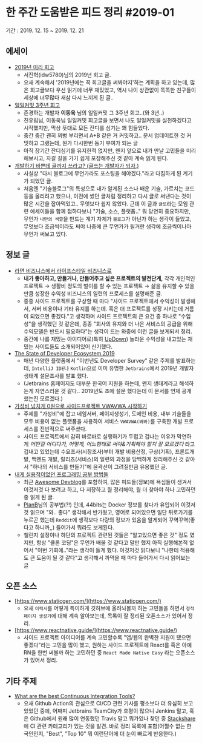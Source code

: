 # 한 주간 도움받은 피드 정리 #2019-01

기간 : 2019. 12. 15 ~ 2019. 12. 21

## 에세이

- [2019년 미리 회고](https://velog.io/@idw5780/codeitzzang)
    - 서진혁(idw5780)님의 2019년 회고 글.
    - 요새 계속해서 '2019년에는 꼭 회고글을 써봐야지'하는 계획을 하고 있는데, 많은 회고글보다 우선 읽기에 너무 재밌었고, 역시 나이 상관없이 똑똑한 친구들이 세상에 너무많다 새삼 다시 느끼게 된 글..
- [일일커밋 3주년 회고](https://jojoldu.tistory.com/464)
    - 존경하는 개발자 **이동욱** 님의 일일커밋 그 3주년 회고..(와 3년..)
    - 진유림님, 이동욱님 일일커밋 회고글을 보면서 나도 일일커밋을 실천하겠다고 시작했지만, 막상 뜻대로 모든 잔디를 심기는 꽤 힘들었다.
    - 중간 중간 괜히 꾀병 부리면서 A+B 같은 거 커밋하고.. 문서 업데이트한 것 커밋하고 그랬는데, 뭔가 다시한번 동기 부여가 되는 글
    - 아직 장기간 잔디심기를 유지한적 없지만, 왠지 앞으로 내가 만날 고민들을 미리 해보시고, 자갈 길을 가기 쉽게 포장해주신 것 같아 계속 읽게 된다.
- [개발하기 바쁜데 글까지 쓰라고? (글쓰는 개발자가 되자.)](https://taetaetae.github.io/2019/10/27/a-reason-for-writing/)
    - 사실상 "다시 블로그에 무언가라도 포스팅을 해야겠다."라고 다짐하게 된 계기가 되었던 글.
    - 처음엔 "기술블로그"의 특성으로 내가 알게된 소스나 배운 기술, 가르치는 코드 등을 올리려고 했으나, 이전에 썼던 글처럼 정리하고 다시 글로 써낸다는 것이 많은 시간을 잡아먹었고.. 무엇보다 쉽지 않았다. 근데 이 글과 `글또`라는 모임 관련 에세이들을 함께 접하다보니 "기술, 소스, 플랫폼.." 뭐 당연히 중요하지만, 무언가 `나만의 색깔`을 만드는 계기 자체가 `블로그`가 아닌가 하는 생각이 들었고, 무엇보다 조금씩이라도 써야 나중에 큰 무언가가 될거란 생각에 조금씩이나마 무언가 써보고 있다.

## 정보 글

- [라면 비즈니스에서 라이프스타일 비즈니스로](https://xguru.net/2186)
    - **내가 좋아하고, 만들거나, 만들어주고 싶은 프로젝트의 발전단계,** 각각 개인적인 프로젝트 → 생활비 정도의 벌이를 할 수 있는 프로젝트 → 삶을 유지할 수 있을 만큼 성장한 수익성 비즈니스의 일련의 프로세스를 설명해준 글.
    - 종종 사이드 프로젝트를 구상할 때 마다 "사이드 프로젝트에서 수익성이 발생해서, 서버 비용이나 기타 유지를 하는데. 혹은 더 프로젝트를 성장 시키는데 거름이 되었으면 좋겠다."고 생각하며 사이드 프로젝트의 큰 요건 중 하나로 "수입성"을 생각했던 것 같은데, 종종 "회사의 유지와 더 나은 서비스의 공급을 위해 수익모델은 반드시 필요하다"는 생각이 드는 와중에 이런 글을 보게되서 정리.
    - 중간에 나름 재밌는 아이디어로(특히 [UpDown](https://updown.io/)) 놀라운 수익성을 내고있는 재밌는 사이트들도 소개되어있어 신기했다.
- [The State of Developer Ecosystem 2019](https://www.jetbrains.com/ko-kr/lp/devecosystem-2019/)
    - 매년 다양한 플랫폼에서 "이번년도 Developer Survey" 같은 주제를 발표하는데, `IntelliJ IDE`나 `Kotlin`으로 이미 유명한 `Jetbrains`에서 2019년 개발자 생태계 설문조사를 발표 했다.
    - (Jetbrains 홈페이지도 대부분 한국어 지원을 하는데, 왠지 생태계라고 해석하는게 자연스러운 것 같다.. 2019년도 초에 설문 했다는데 이 문서를 언제 공개했는진 모르겠다.)
- [가성비 넘치게 0원으로 사이드프로젝트 VWAVWA 시작하기](https://miryang.dev/2019/12/17/start-sideproject-vwavwa/)
    - 주제를 "가성비"에 잡고 네임서버, 페이지생성기, 도메인 비용, 내부 기술들을 모두 비용이 없는 플랫폼을 사용하여 서비스 `VWAVWA(봐봐)`를 구축한 개발 프로세스를 전반적으로 써주셨다.
    - 사이드 프로젝트에서 감히 바로바로 실행하기가 두렵고 겁나는 이유가 막연하게 *어떤걸 어디다가, 어떻게, 어느형태로 써야&기획해야 할지 잘 모르겠다* 라고 겁내고 있었는데 수요조사(시장조사)부터 개발 비용산정, 구상(기획), 프론트개발, 백엔드 개발, 릴리즈(서비스)의 일련의 과정을 담백하게 정리해주신 것 같아서 "하나의 서비스를 만들기"에 윤곽선이 그려질만큼 유용했던 글.
- [내게 실용적이었던 프로그래밍 공부 방법들](https://velog.io/@city7310/%EB%82%B4%EA%B0%80-%EA%B3%B5%EB%B6%80%ED%95%98%EB%8A%94-%EB%B0%A9%EC%8B%9D)
    - 최근 [Awesome Devblog](https://awesome-devblog.now.sh/)를 포함하여, 많은 피드들(정보)에 욕심들이 생겨서 이것저것 다 보려고 하고, 다 저장하고 뭘 정리해야, 뭘 더 찾아야 하나 고민하던 중 읽게 된 글.
    - [PlanB](https://github.com/JoMingyu)님의 공부법(?!) 인데, 44bits는 Docker 정보를 찾다가 유입되어 이것저것 읽으며 "와.. 좋다" 생각해서 반가웠고, 영어로 되어있으면 일단 뒤로가기를 누르곤 했는데 `Reddit`에 생각보다 다량의 정보가 있음을 알게되어 꾸역꾸역(좋다고 하니까,,) 들어가서 뭐라도 보게된다.
    - 챌린지 설정이나 하단의 프로젝트 관련된 것들은 "알고있으면 좋은 것" 정도 였지만, 항상 "클론 코딩"은 무언가 배울 것 같다고 말만 했지 아직 실행해본적 없어서 "이번 기회에.."라는 생각이 들게 했다. 이것저것 읽다보니 "나한테 적용해도 큰 도움이 될 것 같다"고 생각해서 까먹을 때 마다 들어가서 다시 읽어보는 글

## 오픈 소스

- [https://www.staticgen.com/](https://www.staticgen.com/)
    - 요새 `이력서`를 어떻게 특이하게 깃허브에 올려놔볼까 하는 고민들을 하면서 `정적 페이지 생성기`에 대해 계속 알아보는데, 목록이 잘 정리된 오픈소스가 있어서 정리.
- [https://www.reactnative.guide/](https://www.reactnative.guide/)
    - 사이드 프로젝트 아이디어를 계속 고민할수록 "앱/웹의 완벽한 지원이 됐으면 좋겠다"라는 고민을 많이 했고, 원하는 사이드 프로젝트에 React를 혹은 아예 RN을 한번 써볼까 하는 고민하던 중 `React Made Native Easy` 라는 오픈소스가 있어서 정리.

## 기타 주제

- [What are the best Continuous Integration Tools?](https://stackshare.io/continuous-integration)
    - 요새 Github Action의 관심으로 CI/CD 관련 기사를 평소보다 더 유심히 보고있었던 중에, 어짜피 Jetbrains TeamCity가 호평이 많으니 Jenkins 말고, 혹은 Github에서 원래 많이 연동했던 Travis 말고 뭐가있나 찾던 중 [Stackshare](https://stackshare.io/)에 CI 관련 카테고리가 있는 것을 발견. 바로 정리 목록에 포함(어쩔수 없는 한국인인지, "Best",  "Top 10" 뭐 이런단어에 더 눈이 빠르게 반응한다.)